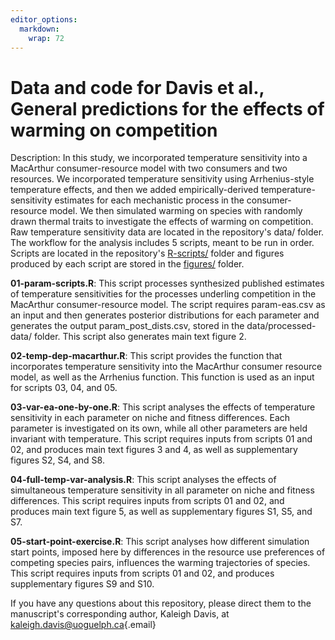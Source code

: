 ```yaml
---
editor_options: 
  markdown: 
    wrap: 72
---
```


# Data and code for Davis et al., General predictions for the effects of warming on competition

Description: In this study, we incorporated temperature sensitivity into
a MacArthur consumer-resource model with two consumers and two
resources. We incorporated temperature sensitivity using Arrhenius-style
temperature effects, and then we added empirically-derived
temperature-sensitivity estimates for each mechanistic process in the
consumer-resource model. We then simulated warming on species with
randomly drawn thermal traits to investigate the effects of warming on
competition. Raw temperature sensitivity data are located in the
repository's data/ folder. The workflow for the analysis includes 5
scripts, meant to be run in order. Scripts are located in the
repository's
[R-scripts/](https://github.com/BernhardtLab/comp-temp/tree/main/R-scripts)
folder and figures produced by each script are stored in the
[figures/](https://github.com/BernhardtLab/comp-temp/tree/main/figures)
folder.

**01-param-scripts.R**: This script processes synthesized published
estimates of temperature sensitivities for the processes underling
competition in the MacArthur consumer-resource model. The script
requires param-eas.csv as an input and then generates posterior
distributions for each parameter and generates the output
param_post_dists.csv, stored in the data/processed-data/ folder. This
script also generates main text figure 2.

**02-temp-dep-macarthur.R**: This script provides the function that
incorporates temperature sensitivity into the MacArthur consumer
resource model, as well as the Arrhenius function. This function is used
as an input for scripts 03, 04, and 05.

**03-var-ea-one-by-one.R**: This script analyses the effects of
temperature sensitivity in each parameter on niche and fitness
differences. Each parameter is investigated on its own, while all other
parameters are held invariant with temperature. This script requires
inputs from scripts 01 and 02, and produces main text figures 3 and 4,
as well as supplementary figures S2, S4, and S8.

**04-full-temp-var-analysis.R**: This script analyses the effects of
simultaneous temperature sensitivity in all parameter on niche and
fitness differences. This script requires inputs from scripts 01 and 02,
and produces main text figure 5, as well as supplementary figures S1,
S5, and S7.

**05-start-point-exercise.R**: This script analyses how different
simulation start points, imposed here by differences in the resource use
preferences of competing species pairs, influences the warming
trajectories of species. This script requires inputs from scripts 01 and
02, and produces supplementary figures S9 and S10.

If you have any questions about this repository, please direct them to
the manuscript's corresponding author, Kaleigh Davis, at
[kaleigh.davis\@uoguelph.ca](mailto:kaleigh.davis@uoguelph.ca){.email}
